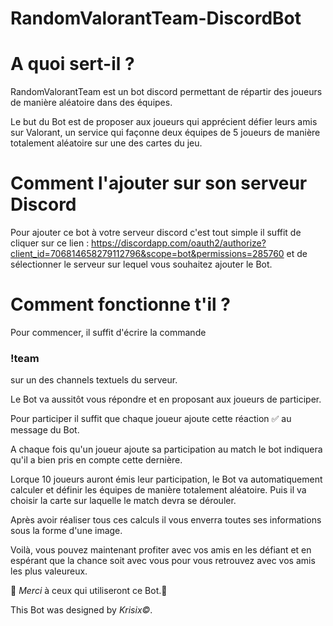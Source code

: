 # RandomValorantTeam-DiscordBot

<h1>A quoi sert-il ?</h1>

RandomValorantTeam est un bot discord permettant de répartir des joueurs de manière aléatoire dans des équipes. 

Le but du Bot est de proposer aux joueurs qui apprécient défier leurs amis sur Valorant, un service qui façonne deux équipes de 5 joueurs de manière totalement aléatoire sur une des cartes du jeu.

<h1>Comment l'ajouter sur son serveur Discord</h1>

Pour ajouter ce bot à votre serveur discord c'est tout simple il suffit de cliquer sur ce lien :
https://discordapp.com/oauth2/authorize?client_id=706814658279112796&scope=bot&permissions=285760
et de sélectionner le serveur sur lequel vous souhaitez ajouter le Bot.

<h1>Comment fonctionne t'il ?</h1>

Pour commencer, il suffit d'écrire la commande <h3>!team</h3> sur un des channels textuels du serveur.

Le Bot va aussitôt vous répondre et en proposant aux joueurs de participer.

Pour participer il suffit que chaque joueur ajoute cette réaction ✅ au message du Bot. 

A chaque fois qu'un joueur ajoute sa participation au match le bot indiquera qu'il a bien pris en compte cette dernière.

Lorque 10 joueurs auront émis leur participation, le Bot va automatiquement calculer et définir les équipes de manière totalement aléatoire. Puis il va choisir la carte sur laquelle le match devra se dérouler.

Après avoir réaliser tous ces calculs il vous enverra toutes ses informations sous la forme d'une image. 

Voilà, vous pouvez maintenant profiter avec vos amis en les défiant et en espérant que la chance soit avec vous pour vous retrouvez avec vos amis les plus valeureux.

🙏 _Merci_ à ceux qui utiliseront ce Bot.🙏


This Bot was designed by *Krisix©*.
